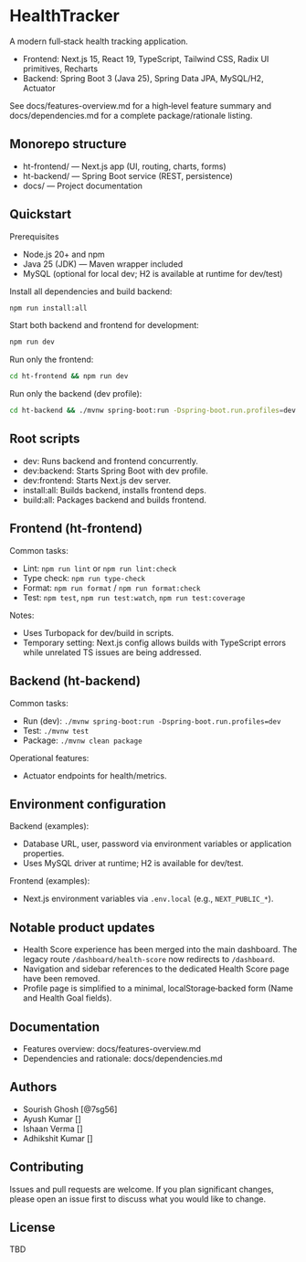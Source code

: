 # HealthTracker

A modern full‑stack health tracking application.

- Frontend: Next.js 15, React 19, TypeScript, Tailwind CSS, Radix UI primitives, Recharts
- Backend: Spring Boot 3 (Java 25), Spring Data JPA, MySQL/H2, Actuator

See docs/features-overview.md for a high‑level feature summary and docs/dependencies.md for a complete package/rationale listing.

## Monorepo structure

- ht-frontend/ — Next.js app (UI, routing, charts, forms)
- ht-backend/ — Spring Boot service (REST, persistence)
- docs/ — Project documentation

## Quickstart

Prerequisites
- Node.js 20+ and npm
- Java 25 (JDK) — Maven wrapper included
- MySQL (optional for local dev; H2 is available at runtime for dev/test)

Install all dependencies and build backend:
```bash path=null start=null
npm run install:all
```

Start both backend and frontend for development:
```bash path=null start=null
npm run dev
```

Run only the frontend:
```bash path=null start=null
cd ht-frontend && npm run dev
```

Run only the backend (dev profile):
```bash path=null start=null
cd ht-backend && ./mvnw spring-boot:run -Dspring-boot.run.profiles=dev
```


## Root scripts

- dev: Runs backend and frontend concurrently.
- dev:backend: Starts Spring Boot with dev profile.
- dev:frontend: Starts Next.js dev server.
- install:all: Builds backend, installs frontend deps.
- build:all: Packages backend and builds frontend.

## Frontend (ht-frontend)

Common tasks:
- Lint: `npm run lint` or `npm run lint:check`
- Type check: `npm run type-check`
- Format: `npm run format` / `npm run format:check`
- Test: `npm test`, `npm run test:watch`, `npm run test:coverage`

Notes:
- Uses Turbopack for dev/build in scripts.
- Temporary setting: Next.js config allows builds with TypeScript errors while unrelated TS issues are being addressed.

## Backend (ht-backend)

Common tasks:
- Run (dev): `./mvnw spring-boot:run -Dspring-boot.run.profiles=dev`
- Test: `./mvnw test`
- Package: `./mvnw clean package`

Operational features:
- Actuator endpoints for health/metrics.

## Environment configuration

Backend (examples):
- Database URL, user, password via environment variables or application properties.
- Uses MySQL driver at runtime; H2 is available for dev/test.

Frontend (examples):
- Next.js environment variables via `.env.local` (e.g., `NEXT_PUBLIC_*`).

## Notable product updates

- Health Score experience has been merged into the main dashboard. The legacy route `/dashboard/health-score` now redirects to `/dashboard`.
- Navigation and sidebar references to the dedicated Health Score page have been removed.
- Profile page is simplified to a minimal, localStorage‑backed form (Name and Health Goal fields).

## Documentation

- Features overview: docs/features-overview.md
- Dependencies and rationale: docs/dependencies.md

## Authors

- Sourish Ghosh [@7sg56]
- Ayush Kumar []
- Ishaan Verma []
- Adhikshit Kumar []



## Contributing

Issues and pull requests are welcome. If you plan significant changes, please open an issue first to discuss what you would like to change.

## License

TBD
